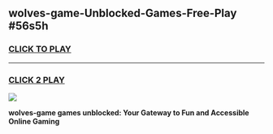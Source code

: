 
## wolves-game-Unblocked-Games-Free-Play #56s5h
<h3>
<a href="https://us.freeplayer.one?title=wolves-game&ref=9M">CLICK TO PLAY</a></h3>
<hr>

<h3>
<a href="https://us.freeplayer.one?title=wolves-game&ref=9M">CLICK 2 PLAY</a>
  
</h3>

<a href="https://us.freeplayer.one?title=wolves-game&ref=9M"><img src="https://clearcache.store/games.png"></a>


**wolves-game games unblocked: Your Gateway to Fun and Accessible Online Gaming**
